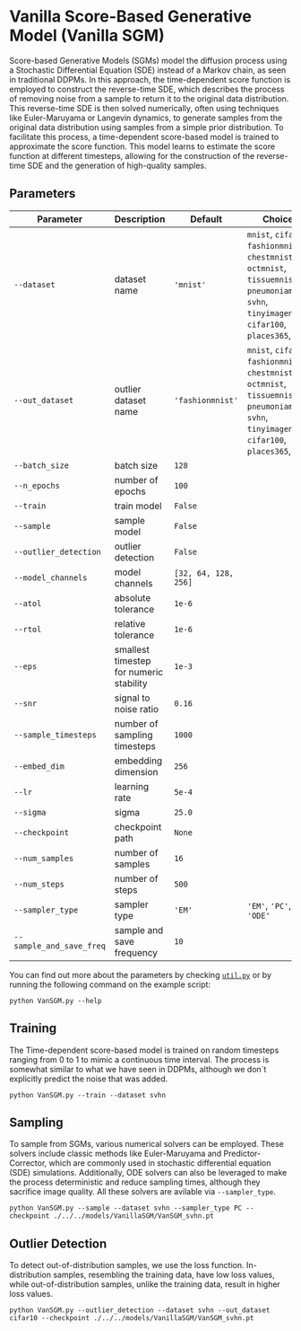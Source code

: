 # Vanilla Score-Based Generative Model (Vanilla SGM)

Score-based Generative Models (SGMs) model the diffusion process using a Stochastic Differential Equation (SDE) instead of a Markov chain, as seen in traditional DDPMs. In this approach, the time-dependent score function is employed to construct the reverse-time SDE, which describes the process of removing noise from a sample to return it to the original data distribution. This reverse-time SDE is then solved numerically, often using techniques like Euler-Maruyama or Langevin dynamics, to generate samples from the original data distribution using samples from a simple prior distribution. To facilitate this process, a time-dependent score-based model is trained to approximate the score function. This model learns to estimate the score function at different timesteps, allowing for the construction of the reverse-time SDE and the generation of high-quality samples.

## Parameters

| Parameter             | Description                            | Default | Choices                                                      |
|-----------------------|----------------------------------------|---------|--------------------------------------------------------------|
| `--dataset`           | dataset name                           | `'mnist'` | `mnist`, `cifar10`, `fashionmnist`, `chestmnist`, `octmnist`, `tissuemnist`, `pneumoniamnist`, `svhn`, `tinyimagenet`, `cifar100`, `places365`, `dtd` |
| `--out_dataset`       | outlier dataset name                   | `'fashionmnist'` | `mnist`, `cifar10`, `fashionmnist`, `chestmnist`, `octmnist`, `tissuemnist`, `pneumoniamnist`, `svhn`, `tinyimagenet`, `cifar100`, `places365`, `dtd` |
| `--batch_size`        | batch size                             | `128`   |                                                              |
| `--n_epochs`          | number of epochs                       | `100`   |                                                              |
| `--train`             | train model                            | `False` |                                                              |
| `--sample`            | sample model                           | `False` |                                                              |
| `--outlier_detection` | outlier detection                      | `False` |                                                              |
| `--model_channels`    | model channels                         | `[32, 64, 128, 256]` |                                                |
| `--atol`              | absolute tolerance                     | `1e-6`  |                                                              |
| `--rtol`              | relative tolerance                     | `1e-6`  |                                                              |
| `--eps`               | smallest timestep for numeric stability| `1e-3`  |                                                              |
| `--snr`               | signal to noise ratio                  | `0.16`  |                                                              |
| `--sample_timesteps`  | number of sampling timesteps           | `1000`  |                                                              |
| `--embed_dim`         | embedding dimension                    | `256`   |                                                              |
| `--lr`                | learning rate                          | `5e-4`  |                                                              |
| `--sigma`             | sigma                                  | `25.0`  |                                                              |
| `--checkpoint`        | checkpoint path                        | `None`  |                                                              |
| `--num_samples`       | number of samples                      | `16`    |                                                              |
| `--num_steps`         | number of steps                        | `500`   |                                                              |
| `--sampler_type`      | sampler type                           | `'EM'`  | `'EM'`, `'PC'`, `'ODE'`                                     |
| `--sample_and_save_freq` | sample and save frequency           | `10`    |                                                              |

You can find out more about the parameters by checking [`util.py`](./../src/generativezoo/utils/util.py) or by running the following command on the example script:

    python VanSGM.py --help

## Training

The Time-dependent score-based model is trained on random timesteps ranging from 0 to 1 to mimic a continuous time interval. The process is somewhat similar to what we have seen in DDPMs, although we don´t explicitly predict the noise that was added.

    python VanSGM.py --train --dataset svhn

## Sampling

To sample from SGMs, various numerical solvers can be employed. These solvers include classic methods like Euler-Maruyama and Predictor-Corrector, which are commonly used in stochastic differential equation (SDE) simulations. Additionally, ODE solvers can also be leveraged to make the process deterministic and reduce sampling times, although they sacrifice image quality. All these solvers are avilable via `--sampler_type`.

    python VanSGM.py --sample --dataset svhn --sampler_type PC --checkpoint ./../../models/VanillaSGM/VanSGM_svhn.pt

## Outlier Detection

To detect out-of-distribution samples, we use the loss function. In-distribution samples, resembling the training data, have low loss values, while out-of-distribution samples, unlike the training data, result in higher loss values.

    python VanSGM.py --outlier_detection --dataset svhn --out_dataset cifar10 --checkpoint ./../../models/VanillaSGM/VanSGM_svhn.pt